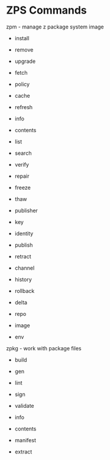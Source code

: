 ZPS Commands
============

zpm - manage z package system image
  - install
  - remove
  - upgrade
  - fetch
  - policy

  - cache
  - refresh

  - info
  - contents

  - list
  - search

  - verify
  - repair

  - freeze
  - thaw

  - publisher
  - key
  - identity

  - publish
  - retract
  - channel

  - history
  - rollback
  - delta

  - repo
  - image
  - env

zpkg - work with package files

  - build
  - gen
  - lint
  
  - sign
  - validate

  - info
  - contents
  - manifest
  - extract
